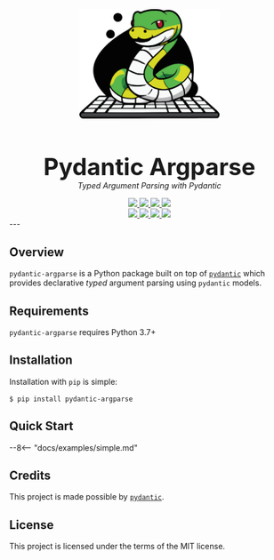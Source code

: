 <div align="center">
    <a href="https://pydantic-argparse.supimdos.com">
        <img src="assets/images/logo.svg" width="50%">
    </a>
    <h1 style="margin-bottom:0;font-size:3em;">
        Pydantic Argparse
    </h1>
    <p style="margin-top:0;">
        <em>Typed Argument Parsing with Pydantic</em>
    </p>
    <a href="https://pypi.python.org/pypi/pydantic-argparse">
        <img src="https://img.shields.io/pypi/v/pydantic-argparse.svg">
    </a>
    <a href="https://pepy.tech/project/pydantic-argparse">
        <img src="https://pepy.tech/badge/pydantic-argparse">
    </a>
    <a href="https://github.com/SupImDos/pydantic-argparse">
        <img src="https://img.shields.io/pypi/pyversions/pydantic-argparse.svg">
    </a>
    <a href="https://github.com/SupImDos/pydantic-argparse/blob/master/LICENSE">
        <img src="https://img.shields.io/github/license/SupImDos/pydantic-argparse.svg">
    </a>
    <br>
    <a href="https://github.com/SupImDos/pydantic-argparse/actions/workflows/tests.yml">
        <img src="https://img.shields.io/github/actions/workflow/status/supimdos/pydantic-argparse/tests.yml?label=tests">
    </a>
    <a href="https://github.com/SupImDos/pydantic-argparse/actions/workflows/tests.yml">
        <img src="https://img.shields.io/coveralls/github/SupImDos/pydantic-argparse">
    </a>
    <a href="https://github.com/SupImDos/pydantic-argparse/actions/workflows/linting.yml">
        <img src="https://img.shields.io/github/actions/workflow/status/supimdos/pydantic-argparse/linting.yml?label=linting">
    </a>
    <a href="https://github.com/SupImDos/pydantic-argparse/actions/workflows/typing.yml">
        <img src="https://img.shields.io/github/actions/workflow/status/supimdos/pydantic-argparse/typing.yml?label=typing">
    </a>
</div>
---

## Overview
`pydantic-argparse` is a Python package built on top of [`pydantic`][1] which
provides declarative *typed* argument parsing using `pydantic` models.

## Requirements
`pydantic-argparse` requires Python 3.7+

## Installation
Installation with `pip` is simple:
```console
$ pip install pydantic-argparse
```

## Quick Start
--8<-- "docs/examples/simple.md"

## Credits
This project is made possible by [`pydantic`][1].

## License
This project is licensed under the terms of the MIT license.

<!--- Reference -->
[1]: https://pydantic-docs.helpmanual.io/

